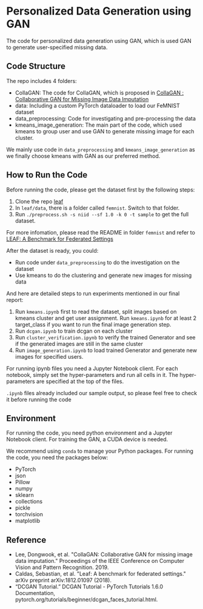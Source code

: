 # Personalized Data Generation using GAN

The code for personalized data generation using GAN, which is used GAN to generate user-specified missing data.

## Code Structure

The repo includes 4 folders:
- CollaGAN: The code for CollaGAN, which is proposed in [CollaGAN : Collaborative GAN for Missing Image Data Imputation](https://arxiv.org/abs/1901.09764)
- data: Including a custom PyTorch dataloader to load our FeMNIST dataset
- data_preprocessing: Code for investigating and pre-processing the data
- kmeans_image_generation: The main part of the code, which used kmeans to group user and use GAN to generate missing image for each cluster.

We mainly use code in `data_preprocessing` and `kmeans_image_generation` as we finally choose kmeans with GAN as our preferred method.

## How to Run the Code

Before running the code, please get the dataset first by the following steps:
1. Clone the repo [leaf](https://github.com/TalwalkarLab/leaf)
2. In `leaf/data`, there is a folder called `femnist`. Switch to that folder.
3. Run `./preprocess.sh -s niid --sf 1.0 -k 0 -t sample` to get the full dataset.

For more infomation, please read the README in folder `femnist` and refer to [LEAF: A Benchmark for Federated Settings](https://arxiv.org/abs/1812.01097)

After the dataset is ready, you could:
- Run code under `data_preprocessing` to do the investigation on the dataset
- Use kmeans to do the clustering and generate new images for missing data

And here are detailed steps to run experiments mentioned in our final report:
1. Run `kmeans.ipynb` first to read the dataset, split images based on kmeans cluster and get user assignment. Run `kmeans.ipynb` for at least 2 target_class if you want to run the final image generation step.
2. Run `dcgan.ipynb` to train dcgan on each cluster
3. Run `cluster_verification.ipynb` to verify the trained Generator and see if the generated images are still in the same cluster
4. Run `image_generation.ipynb` to load trained Generator and generate new images for specified users.

For running ipynb files you need a Jupyter Notebook client. For each notebook, simply set the hyper-parameters and run all cells in it. The hyper-parameters are specified at the top of the files.

`.ipynb` files already included our sample output, so please feel free to check it before running the code

## Environment

For running the code, you need python environment and a Jupyter Notebook client. For training the GAN, a CUDA device is needed.

We recommend using `conda` to manage your Python packages. For running the code, you need the packages below:
- PyTorch
- json
- Pillow
- numpy
- sklearn
- collections
- pickle
- torchvision
- matplotlib

## Reference
- Lee, Dongwook, et al. "CollaGAN: Collaborative GAN for missing image data imputation." Proceedings of the IEEE Conference on Computer Vision and Pattern Recognition. 2019.
- Caldas, Sebastian, et al. "Leaf: A benchmark for federated settings." arXiv preprint arXiv:1812.01097 (2018).
- “DCGAN Tutorial.” DCGAN Tutorial - PyTorch Tutorials 1.6.0 Documentation, pytorch.org/tutorials/beginner/dcgan_faces_tutorial.html.
